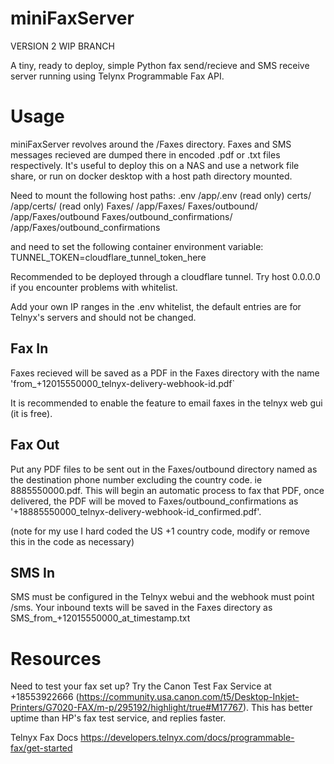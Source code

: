 # miniFaxServer

VERSION 2 WIP BRANCH

A tiny, ready to deploy, simple Python fax send/recieve and SMS receive server running using Telynx Programmable Fax API.

# Usage 
miniFaxServer revolves around the /Faxes directory. Faxes and SMS messages recieved are dumped there in encoded .pdf or .txt files respectively. It's useful to deploy this on a NAS and use a network file share, or run on docker desktop with a host path directory mounted.  

Need to mount the following host paths:
.env  /app/.env (read only)
certs/  /app/certs/ (read only)
Faxes/  /app/Faxes/
Faxes/outbound/  /app/Faxes/outbound
Faxes/outbound_confirmations/  /app/Faxes/outbound_confirmations

and need to set the following container environment variable:
TUNNEL_TOKEN=cloudflare_tunnel_token_here

Recommended to be deployed through a cloudflare tunnel. 
Try host 0.0.0.0 if you encounter problems with whitelist.

Add your own IP ranges in the .env whitelist, the default entries are for Telnyx's servers and should not be changed. 

## Fax In
Faxes recieved will be saved as a PDF in the Faxes directory with the name 'from_+12015550000_telnyx-delivery-webhook-id.pdf`

It is recommended to enable the feature to email faxes in the telnyx web gui (it is free).

## Fax Out
Put any PDF files to be sent out in the Faxes/outbound directory named as the destination phone number excluding the country code. ie 8885550000.pdf. This will begin an automatic process to fax that PDF, once delivered, the PDF will be moved to Faxes/outbound_confirmations as '+18885550000_telnyx-delivery-webhook-id_confirmed.pdf'.    

(note for my use I hard coded the US +1 country code, modify or remove this in the code as necessary)

## SMS In
SMS must be configured in the Telnyx webui and the webhook must point /sms. Your inbound texts will be saved in the Faxes directory as SMS_from_+12015550000_at_timestamp.txt


# Resources
Need to test your fax set up? 
Try the Canon Test Fax Service at +18553922666 (https://community.usa.canon.com/t5/Desktop-Inkjet-Printers/G7020-FAX/m-p/295192/highlight/true#M17767). This has better uptime than HP's fax test service, and replies faster. 

Telnyx Fax Docs https://developers.telnyx.com/docs/programmable-fax/get-started


